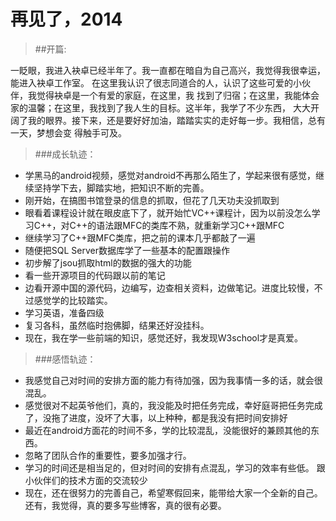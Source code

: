 再见了，2014
===
>##开篇:

一眨眼，我进入袂卓已经半年了。我一直都在暗自为自己高兴，我觉得我很幸运，能进入袂卓工作室。
在这里我认识了很志同道合的人，认识了这些可爱的小伙伴，我觉得袂卓是一个有爱的家庭，在这里，我
找到了归宿；在这里，我能体会家的温馨；在这里，我找到了我人生的目标。这半年，我学了不少东西，
大大开阔了我的眼界。接下来，还是要好好加油，踏踏实实的走好每一步。我相信，总有一天，梦想会变
得触手可及。

>###成长轨迹：

- 学黑马的android视频，感觉对android不再那么陌生了，学起来很有感觉，继续坚持学下去，脚踏实地，把知识不断的完善。
- 刚开始，在搞图书馆登录的信息的抓取，但花了几天功夫没抓取到
- 眼看着课程设计就在眼皮底下了，就开始忙VC++课程计，因为以前没怎么学习C++，对C++的语法跟MFC的类库不熟，就重新学习C++跟MFC
- 继续学习了C++跟MFC类库，把之前的课本几乎都敲了一遍
- 随便把SQL Server数据库学了一些基本的配置跟操作
- 初步解了jsou抓取html的数据的强大的功能
- 看一些开源项目的代码跟以前的笔记
- 边看开源中国的源代码，边编写，边查相关资料，边做笔记。进度比较慢，不过感觉学的比较踏实。
- 学习英语，准备四级
- 复习各科，虽然临时抱佛脚，结果还好没挂科。
- 现在，我在学一些前端的知识，感觉还好，我发现W3school才是真爱。


>###感悟轨迹：


- 我感觉自己对时间的安排方面的能力有待加强，因为我事情一多的话，就会很混乱。
- 感觉很对不起英爷他们，真的，我没能及时把任务完成，幸好庭哥把任务完成了，没拖了进度，没坏了大事，以上种种，都是我没有把时间安排好
- 最近在android方面花的时间不多，学的比较混乱，没能很好的兼顾其他的东西。
- 忽略了团队合作的重要性，要多加强才行。
- 学习的时间还是相当足的，但对时间的安排有点混乱，学习的效率有些低。
跟小伙伴们的技术方面的交流较少
- 现在，还在很努力的完善自己，希望寒假回来，能带给大家一个全新的自己。
还有，我觉得，真的要多写些博客，真的很有必要。



